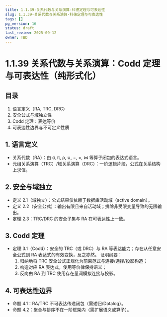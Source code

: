 ```yaml
---
title: 1.1.39-关系代数与关系演算-科德定理与可表达性
slug: 1.1.39-关系代数与关系演算-科德定理与可表达性
tags: []
pg_version: 16
status: draft
last_review: 2025-09-12
owner: TBD
---
```


# 1.1.39 关系代数与关系演算：Codd 定理与可表达性（纯形式化）

## 目录

1. 语言定义（RA, TRC, DRC）
2. 安全公式与域独立性
3. Codd 定理：表达等价
4. 可表达性边界与不可定义性质

## 1. 语言定义

- 关系代数（RA）：由 σ, π, ρ, ∪, −, ×, ⋈ 等算子闭包的表达式语言。
- 元组关系演算（TRC）/域关系演算（DRC）：一阶逻辑片段，公式在关系结构上求值。

## 2. 安全与域独立

- 定义 2.1（域独立）：公式结果仅依赖于数据库活动域（active domain）。
- 定义 2.2（安全公式）：输出有限且来自活动域；排除非受限变量导致的无限输出。
- 定理 2.3：TRC/DRC 的安全子集与 RA 在可表达性上一致。

## 3. Codd 定理

- 定理 3.1（Codd）：安全的 TRC（或 DRC）与 RA 等表达能力；存在从任意安全公式到 RA 表达式的有效变换，反之亦然。
  证明纲要：
  1) 归纳地将 TRC 安全公式正规化为前束范式与连接/选择/投影构造；
  2) 构造对应 RA 表达式，使用等价律保持语义；
  3) 反向由 RA 到 TRC 使用存在量词模拟连接与投影。

## 4. 可表达性边界

- 命题 4.1：RA/TRC 不可表达传递闭包（需递归/Datalog）。
- 命题 4.2：聚合与排序不在一阶框架内（需扩展语义或算子）。

